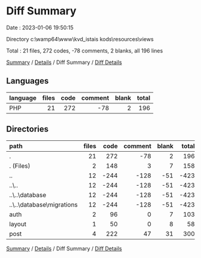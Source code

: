 # Diff Summary

Date : 2023-01-06 19:50:15

Directory c:\\wamp64\\www\\kvd_istais kods\\resources\\views

Total : 21 files,  272 codes, -78 comments, 2 blanks, all 196 lines

[Summary](results.md) / [Details](details.md) / Diff Summary / [Diff Details](diff-details.md)

## Languages
| language | files | code | comment | blank | total |
| :--- | ---: | ---: | ---: | ---: | ---: |
| PHP | 21 | 272 | -78 | 2 | 196 |

## Directories
| path | files | code | comment | blank | total |
| :--- | ---: | ---: | ---: | ---: | ---: |
| . | 21 | 272 | -78 | 2 | 196 |
| . (Files) | 2 | 148 | 3 | 7 | 158 |
| .. | 12 | -244 | -128 | -51 | -423 |
| ..\\.. | 12 | -244 | -128 | -51 | -423 |
| ..\\..\\database | 12 | -244 | -128 | -51 | -423 |
| ..\\..\\database\\migrations | 12 | -244 | -128 | -51 | -423 |
| auth | 2 | 96 | 0 | 7 | 103 |
| layout | 1 | 50 | 0 | 8 | 58 |
| post | 4 | 222 | 47 | 31 | 300 |

[Summary](results.md) / [Details](details.md) / Diff Summary / [Diff Details](diff-details.md)